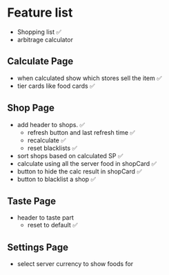 # Feature list

- Shopping list ✅
- arbitrage calculator

## Calculate Page

- when calculated show which stores sell the item ✅
- tier cards like food cards ✅

## Shop Page

- add header to shops. ✅
  - refresh button and last refresh time ✅
  - recalculate ✅
  - reset blacklists ✅
- sort shops based on calculated SP ✅
- calculate using all the server food in shopCard ✅
- button to hide the calc result in shopCard ✅
- button to blacklist a shop ✅

## Taste Page

- header to taste part
  - reset to default ✅

## Settings Page

- select server currency to show foods for
